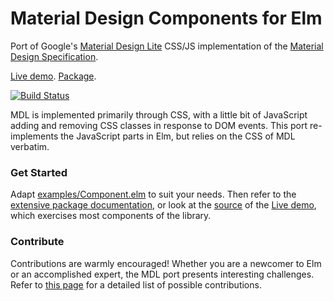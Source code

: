# Material Design Components for Elm

Port of Google's
[Material Design Lite](https://www.getmdl.io/)
CSS/JS implementation of the
[Material Design Specification](https://www.google.com/design/spec/material-design/introduction.html).

[Live demo](https://debois.github.io/elm-mdl/). [Package](http://package.elm-lang.org/packages/debois/elm-mdl/latest).

[![Build Status](https://travis-ci.org/debois/elm-mdl.svg?branch=master)](https://travis-ci.org/debois/elm-mdl)

MDL is implemented primarily through CSS, with a little bit of JavaScript
adding and removing CSS classes in response to DOM events. This port
re-implements the JavaScript parts in Elm, but relies on the CSS of MDL
verbatim.

### Get Started

Adapt
[examples/Component.elm](https://github.com/debois/elm-mdl/tree/master/examples) to suit your needs. 
Then refer to the [extensive package
documentation](http://package.elm-lang.org/packages/debois/elm-mdl/latest/), or look at the 
[source](https://github.com/debois/elm-mdl/tree/master/demo) of the 
[Live demo](https://debois.github.io/elm-mdl/), which exercises most components of the library. 


### Contribute

Contributions are warmly encouraged! Whether you are a newcomer to Elm or 
an accomplished expert, the MDL port presents interesting challenges. Refer
to [this page](https://github.com/debois/elm-mdl/blob/master/CONTRIBUTING.md)
for a detailed list of possible contributions. 

